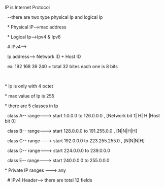 

IP is Internet Protocol 

&nbsp;	--there are two type physical Ip and logical Ip

&nbsp;		\* Physical IP-->mac address

&nbsp;		\* Logical Ip-->Ipv4 \& Ipv6



&nbsp;	# IPv4-->

&nbsp;		Ip address--> Network ID + Host ID

&nbsp;		ex: 192 168 39 240 = total 32 bites each one is 8 bits

&nbsp;		

\* Ip is only with 4 octet 

\* max value of Ip is 255

\* there are 5 classes in Ip 	

&nbsp;	class A-- range---> start 1.0.0.0 to 126.0.0.0 , \[Network  bit 1| H| H |Host bit 0]

&nbsp;	class B-- range---> start 128.0.0.0 to 191.255.0.0 , \[N|N|H|H]

&nbsp;	class C-- range---> start 192.0.0.0 to 223.255.255.0 , \[N|N|N|H]

&nbsp;	class D-- range---> start 224.0.0.0 to 239.0.0.0

&nbsp;	class E-- range---> start 240.0.0.0 to 255.0.0.0



\* Private IP ranges ---> any



&nbsp;	# IPv4 Header--> there are total 12 fields 

&nbsp;		



